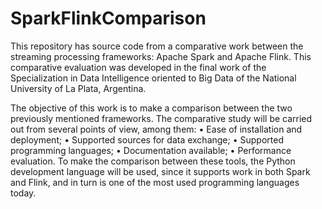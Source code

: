 # SparkFlinkComparison
This repository has source code from a comparative work between the streaming processing frameworks: Apache Spark and Apache Flink. 
This comparative evaluation was developed in the final work of the Specialization in Data Intelligence oriented to Big Data of the National University of La Plata, Argentina.

The objective of this work is to make a comparison between the two previously mentioned frameworks. The comparative study will be carried out from several points of view, among them:
• Ease of installation and deployment;
• Supported sources for data exchange;
• Supported programming languages;
• Documentation available;
•	Performance evaluation.
To make the comparison between these tools, the Python development language will be used, since it supports work in both Spark and Flink, and in turn is one of the most used programming languages today.
